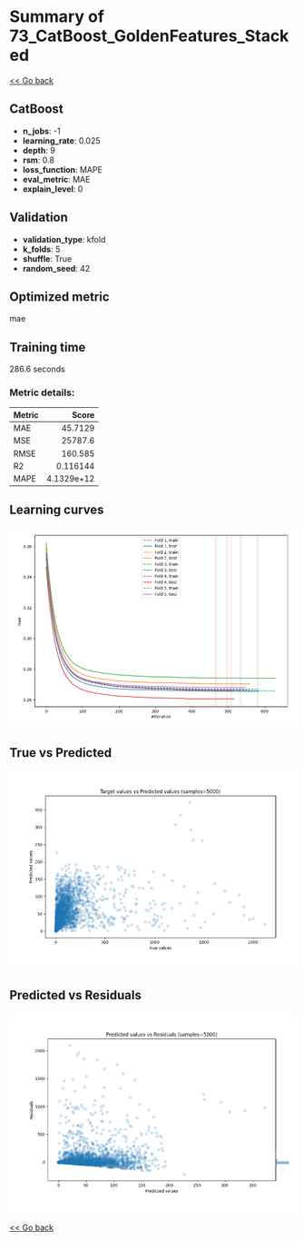 # Summary of 73_CatBoost_GoldenFeatures_Stacked

[<< Go back](../README.md)


## CatBoost
- **n_jobs**: -1
- **learning_rate**: 0.025
- **depth**: 9
- **rsm**: 0.8
- **loss_function**: MAPE
- **eval_metric**: MAE
- **explain_level**: 0

## Validation
 - **validation_type**: kfold
 - **k_folds**: 5
 - **shuffle**: True
 - **random_seed**: 42

## Optimized metric
mae

## Training time

286.6 seconds

### Metric details:
| Metric   |          Score |
|:---------|---------------:|
| MAE      |    45.7129     |
| MSE      | 25787.6        |
| RMSE     |   160.585      |
| R2       |     0.116144   |
| MAPE     |     4.1329e+12 |



## Learning curves
![Learning curves](learning_curves.png)
## True vs Predicted

![True vs Predicted](true_vs_predicted.png)


## Predicted vs Residuals

![Predicted vs Residuals](predicted_vs_residuals.png)



[<< Go back](../README.md)
